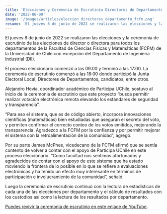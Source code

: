 ```yaml
---
title: 'Elecciones y Ceremonia de Escrutinio Directores de Departamento FCFM'
date: '2022-06-09'
image: '/images/articles/eleccion_directores_departamento_fcfm.png'
resume: 'El jueves 8 de junio de 2022 se realizaron las elecciones y la ceremonia de escrutinio de las elecciones de director o directora para todos los departamentos de la Facultad de Ciencias Físicas y Matemáticas (FCFM) de la Universidad de Chile con excepción del Departamento de Ingeniería Industrial (DII).'
---
```

El jueves 8 de junio de 2022 se realizaron las elecciones y la ceremonia de escrutinio de las elecciones de director o directora para todos los departamentos de la Facultad de Ciencias Físicas y Matemáticas (FCFM) de la Universidad de Chile con excepción del Departamento de Ingeniería Industrial (DII).

El proceso eleccionario comenzó a las 09:00 y terminó a las 17:00. La ceremonia de escrutinio comenzó a las 18:00 donde participó la Junta Electoral Local, Directores de Departamentos, candidatos, entre otros.

Alejandro Hevia, coordinador académico de Participa UChile, sostuvo al inicio de la ceremonia de escrutinio que este proyecto “busca permitir realizar votación electrónica remota elevando los estándares de seguridad y transparencia”.

“Para eso el sistema, que es de código abierto, incorpora innovaciones científicas (matemáticas) bien estudiadas que aseguran el secreto del voto, y permiten confirmar el correcto conteo de los votos emitidos, mejorando la transparencia. Agradezco a la FCFM por la confianza y por permitir mejorar el sistema con la retroalimentación de la comunidad”, agregó.

Por su parte James McPhee, vicedecano de la FCFM afirmó que se sentía contento de volver a contar con el apoyo de Participa UChile en este proceso eleccionario. “Como facultad nos sentimos afortunados y agradecidos de contar con el apoyo de este sistema que ha estado moviendo la frontera de lo posible en lo que se refiere a evaluaciones electrónicas y ha tenido un efecto muy interesante en términos de participación e involucramiento de la comunidad”, señaló.

Luego la ceremonia de escrutinio continuó con la lectura de estadísticas de cada una de las elecciones por departamento y el cálculo de resultados con los custodios así como la lectura de los resultados por departamento.

[Puedes revivir la ceremonia de escrutinio en este enlace de YouTube](https://www.youtube.com/watch?v=TQmicMtz2U0&ab_channel=FCFM-UChileTV).